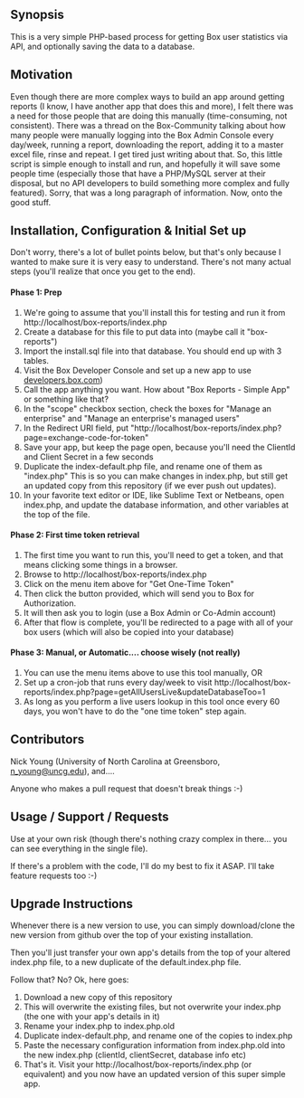## Synopsis

This is a very simple PHP-based process for getting Box user statistics via API, and optionally saving the data to a database.

## Motivation

Even though there are more complex ways to build an app around getting reports (I know, I have another app that does this and more), I felt there was a need for those people that are doing this manually (time-consuming, not consistent). There was a thread on the Box-Community talking about how many people were manually logging into the Box Admin Console every day/week, running a report, downloading the report, adding it to a master excel file, rinse and repeat. I get tired just writing about that. So, this little script is simple enough to install and run, and hopefully it will save some people time (especially those that have a PHP/MySQL server at their disposal, but no API developers to build something more complex and fully featured). Sorry, that was a long paragraph of information. Now, onto the good stuff.

## Installation, Configuration & Initial Set up
Don't worry, there's a lot of bullet points below, but that's only because I wanted to make sure it is very easy to understand. There's not many actual steps (you'll realize that once you get to the end).

#### Phase 1: Prep
1. We're going to assume that you'll install this for testing and run it from http://localhost/box-reports/index.php
2. Create a database for this file to put data into (maybe call it "box-reports")
3. Import the install.sql file into that database. You should end up with 3 tables.
4. Visit the Box Developer Console and set up a new app to use <a target="_blank" href="http://developers.box.com" title="Box Developer Console">developers.box.com</a>)
5. Call the app anything you want. How about "Box Reports - Simple App" or something like that?
6. In the "scope" checkbox section, check the boxes for "Manage an enterprise" and "Manage an enterprise's managed users"
7. In the Redirect URI field, put "http://localhost/box-reports/index.php?page=exchange-code-for-token"
8. Save your app, but keep the page open, because you'll need the ClientId and Client Secret in a few seconds
9. Duplicate the index-default.php file, and rename one of them as "index.php" This is so you can make changes in index.php, but still get an updated copy from this repository (if we ever push out updates).
10. In your favorite text editor or IDE, like Sublime Text or Netbeans, open index.php, and update the database information, and other variables at the top of the file.

#### Phase 2: First time token retrieval
1. The first time you want to run this, you'll need to get a token, and that means clicking some things in a browser.
2. Browse to http://localhost/box-reports/index.php
3. Click on the menu item above for "Get One-Time Token"
3. Then click the button provided, which will send you to Box for Authorization.
4. It will then ask you to login (use a Box Admin or Co-Admin account)
5. After that flow is complete, you'll be redirected to a page with all of your box users (which will also be copied into your database)

#### Phase 3: Manual, or Automatic.... choose wisely (not really)
1. You can use the menu items above to use this tool manually, OR
2. Set up a cron-job that runs every day/week to visit http://localhost/box-reports/index.php?page=getAllUsersLive&updateDatabaseToo=1
3. As long as you perform a live users lookup in this tool once every 60 days, you won't have to do the "one time token" step again.

## Contributors

Nick Young (University of North Carolina at Greensboro, n_young@uncg.edu), and....

Anyone who makes a pull request that doesn't break things :-)

## Usage / Support / Requests

Use at your own risk (though there's nothing crazy complex in there... you can see everything in the single file).

If there's a problem with the code, I'll do my best to fix it ASAP. I'll take feature requests too :-)

## Upgrade Instructions

Whenever there is a new version to use, you can simply download/clone the new version from github over the top of your existing installation.

Then you'll just transfer your own app's details from the top of your altered index.php file, to a new duplicate of the default.index.php file.

Follow that? No? Ok, here goes:

1. Download a new copy of this repository
2. This will overwrite the existing files, but not overwrite your index.php (the one with your app's details in it)
3. Rename your index.php to index.php.old
4. Duplicate index-default.php, and rename one of the copies to index.php
5. Paste the necessary configuration information from index.php.old into the new index.php (clientId, clientSecret, database info etc)
6. That's it. Visit your http://localhost/box-reports/index.php (or equivalent) and you now have an updated version of this super simple app.



